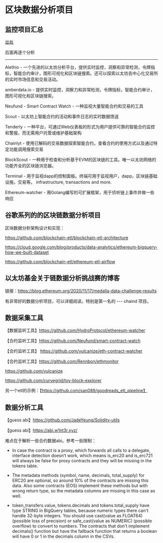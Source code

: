 # 区块数据分析项目

## 监控项目汇总
[出处](https://github.com/ConsenSys/ethereum-developer-tools-list/blob/master/README_Chinese.md#%E7%9B%91%E6%8E%A7%E6%96%B9%E5%BC%8F)

后面再逐个分析

---
Alethio - 一个先进的以太坊分析平台，提供实时监控，洞察和异常检测，令牌指标，智能合约审计，图形可视化和区块链搜索。还可以探索以太坊去中心化交易所的实时市场信息和交易活动。

amberdata.io - 提供实时监控，洞察力和异常检测，令牌指标，智能合约审计，图形可视化和区块链搜索。

Neufund - Smart Contract Watch - 一种监视大量智能合约和交易的工具

Scout - 以太坊上智能合约的活动和事件日志的实时数据馈送

Tenderly - 一种平台，可通过Web仪表板的形式为用户提供可靠的智能合约监控和警报，而无需用户托管或维护基础架构

Chainlyt - 使用已解码的交易数据探索智能合约，查看合约的使用方式以及通过特定功能调用搜索交易

BlockScout - 一种用于检查和分析基于EVM的区块链的工具。唯一以太坊网络的功能齐全的区块链浏览器。

Terminal - 用于监视dapp的控制面板。终端可用于监视用户，dapp，区块链基础设施，交易等。 infrastructure, transactions and more.

Ethereum-watcher - 用Golang编写的可扩展框架，用于侦听链上事件并做一些响应

## 谷歌系列的的区块链数据分析项目

区块数据分析架构设计和实现：

https://github.com/blockchain-etl/blockchain-etl-architecture

https://cloud.google.com/blog/products/data-analytics/ethereum-bigquery-how-we-built-dataset

https://github.com/blockchain-etl/ethereum-etl-airflow

## 以太坊基金关于链数据分析挑战赛的博客

链接：https://blog.ethereum.org/2020/11/17/medalla-data-challenge-results

有非常好的数据分析项目，可以详细阅读。特别是第一名的 --- chaind 项目。


## 数据采集工具
【数据监听工具】https://github.com/HydroProtocol/ethereum-watcher

【合约监听工具】https://github.com/Neufund/smart-contract-watch

【合约监听工具】 https://github.com/vulcanize/eth-contract-watcher

【合约监听工具】https://github.com/Rennbon/ethmonitor

https://github.com/vulcanize

https://github.com/curvegrid/toy-block-explorer

另一个etl的示例：【https://github.com/san089/goodreads_etl_pipeline】

## 数据分析工具

【guess abi】https://github.com/JadeYeung/Solidity-utils

【guess abi】https://abi.w1nt3r.xyz/

难点在于解析一些合约数据abi。参考一些限制：
- In case the contract is a proxy, which forwards all calls to a delegate, interface detection doesn’t work, which means is_erc20 and is_erc721 will always be false for proxy contracts and they will be missing in the tokens table.

- The metadata methods (symbol, name, decimals, total_supply) for ERC20 are optional, so around 10% of the contracts are missing this data. Also some contracts (EOS) implement these methods but with wrong return type, so the metadata columns are missing in this case as well.

- token_transfers.value, tokens.decimals and tokens.total_supply have type STRING in BigQuery tables, because numeric types there can't handle 32-byte integers. You should use cast(value as FLOAT64) (possible loss of precision) or safe_cast(value as NUMERIC) (possible overflow) to convert to numbers.
The contracts that don't implement decimals() function but have the fallback function that returns a boolean will have 0 or 1 in the decimals column in the CSVs.